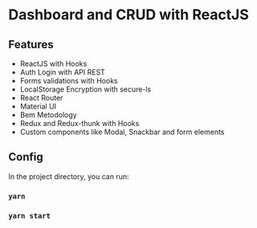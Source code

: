 # Dashboard and CRUD with ReactJS

## Features

- ReactJS with Hooks
- Auth Login with API REST
- Forms validations with Hooks
- LocalStorage Encryption with secure-ls
- React Router
- Material UI
- Bem Metodology
- Redux and Redux-thunk with Hooks
- Custom components like Modal, Snackbar and form elements


## Config

In the project directory, you can run:
### `yarn `
### `yarn start`

